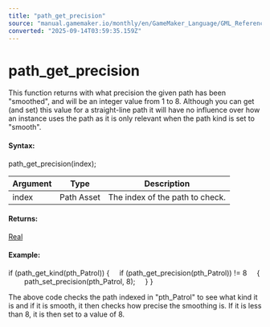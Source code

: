 ```yaml
---
title: "path_get_precision"
source: "manual.gamemaker.io/monthly/en/GameMaker_Language/GML_Reference/Asset_Management/Paths/path_get_precision.htm"
converted: "2025-09-14T03:59:35.159Z"
---
```


# path\_get\_precision

This function returns with what precision the given path has been "smoothed", and will be an integer value from 1 to 8. Although you can get (and set) this value for a straight-line path it will have no influence over how an instance uses the path as it is only relevant when the path kind is set to "smooth".

#### Syntax:

path\_get\_precision(index);

| Argument | Type | Description |
| --- | --- | --- |
| index | Path Asset | The index of the path to check. |

#### Returns:

[Real](../../../GML_Overview/Data_Types.md)

#### Example:

if (path\_get\_kind(pth\_Patrol))
{
    if (path\_get\_precision(pth\_Patrol)) != 8
    {
        path\_set\_precision(pth\_Patrol, 8);
    }
}

The above code checks the path indexed in "pth\_Patrol" to see what kind it is and if it is smooth, it then checks how precise the smoothing is. If it is less than 8, it is then set to a value of 8.